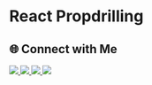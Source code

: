 # React Propdrilling

## 🌐 Connect with Me

<p align="left">
  <a  target="_blank"  href="https://www.linkedin.com/in/mdshahabuddin82/">
    <img src="https://img.icons8.com/color/48/000000/linkedin.png"/>
  </a>
  <a   target="_blank" href="https://x.com/xsh_shahab">
    <img src="https://img.icons8.com/color/48/000000/twitter.png"/>
  </a>
  <a  target="_blank"  href="https://github.com/xshshahab">
    <img src="https://img.icons8.com/ios-glyphs/48/000000/github.png"/>
  </a>
  <a   target="_blank" href="https://instagram.com/xsh_shahab">
    <img src="https://img.icons8.com/color/48/000000/instagram-new.png"/>
  </a>
</p>
